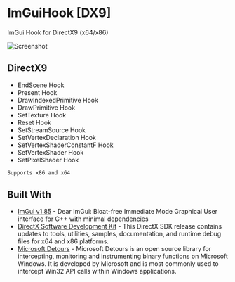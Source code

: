 # ImGuiHook [DX9]
ImGui Hook for DirectX9 (x64/x86)


![Screenshot](https://i.imgur.com/PlvEwYS.png)

## DirectX9
* EndScene Hook
* Present Hook
* DrawIndexedPrimitive Hook
* DrawPrimitive Hook
* SetTexture Hook
* Reset Hook
* SetStreamSource Hook
* SetVertexDeclaration Hook
* SetVertexShaderConstantF Hook
* SetVertexShader Hook
* SetPixelShader Hook
```sh
Supports x86 and x64
```

## Built With
* [ImGui v1.85](https://github.com/ocornut/imgui) - Dear ImGui: Bloat-free Immediate Mode Graphical User interface for C++ with minimal dependencies
* [DirectX Software Development Kit](https://www.microsoft.com/en-us/download/details.aspx?id=6812) - This DirectX SDK release contains updates to tools, utilities, samples, documentation, and runtime debug files for x64 and x86 platforms.
* [Microsoft Detours](https://github.com/microsoft/Detours) - Microsoft Detours is an open source library for intercepting, monitoring and instrumenting binary functions on Microsoft Windows. It is developed by Microsoft and is most commonly used to intercept Win32 API calls within Windows applications.
